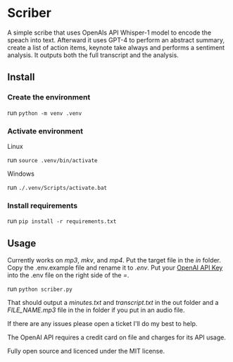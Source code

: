 # Scriber

A simple scribe that uses OpenAIs API Whisper-1 model to encode the speach into text. Afterward it uses GPT-4 to perform an abstract summary, create a list of action items, keynote take always and performs a sentiment analysis. It outputs both the full transcript and the analysis. 

## Install

### Create the environment

run
`python -m venv .venv`

### Activate environment

Linux

run
`source .venv/bin/activate`

Windows

run
`./.venv/Scripts/activate.bat`

### Install requirements

run
`pip install -r requirements.txt`

## Usage

Currently works on *mp3*, *mkv*, and *mp4*. Put the target file in the *in* folder.
Copy the .env.example file and rename it to *.env*. Put your [OpenAI API Key](https://platform.openai.com/account/api-keys) into the .env file on the right side of the *=*.

run
`python scriber.py`

That should output a *minutes.txt* and *transcript.txt* in the out folder and a *FILE_NAME.mp3* file in the in folder if you put in an audio file.

If there are any issues please open a ticket I'll do my best to help.

The OpenAI API requires a credit card on file and charges for its API usage.

Fully open source and licenced under the MIT license.
